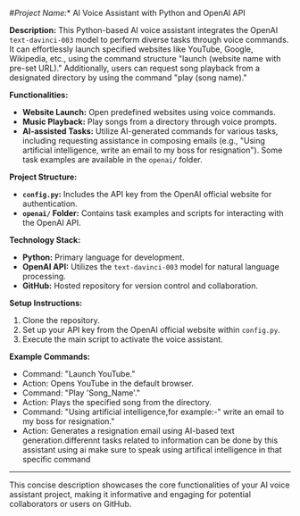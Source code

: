 #*Project Name:** AI Voice Assistant with Python and OpenAI API

**Description:** This Python-based AI voice assistant integrates the OpenAI `text-davinci-003` model to perform diverse tasks through voice commands. It can effortlessly launch specified websites like YouTube, Google, Wikipedia, etc., using the command structure "launch (website name with pre-set URL)." Additionally, users can request song playback from a designated directory by using the command "play (song name)."

**Functionalities:**
- **Website Launch:** Open predefined websites using voice commands.
- **Music Playback:** Play songs from a directory through voice prompts.
- **AI-assisted Tasks:** Utilize AI-generated commands for various tasks, including requesting assistance in composing emails (e.g., "Using artificial intelligence, write an email to my boss for resignation"). Some task examples are available in the `openai/` folder.

**Project Structure:**
- **`config.py`:** Includes the API key from the OpenAI official website for authentication.
- **`openai/` Folder:** Contains task examples and scripts for interacting with the OpenAI API.

**Technology Stack:**
- **Python:** Primary language for development.
- **OpenAI API:** Utilizes the `text-davinci-003` model for natural language processing.
- **GitHub:** Hosted repository for version control and collaboration.

**Setup Instructions:**
1. Clone the repository.
2. Set up your API key from the OpenAI official website within `config.py`.
3. Execute the main script to activate the voice assistant.

**Example Commands:**
- Command: "Launch YouTube."
- Action: Opens YouTube in the default browser.
- Command: "Play 'Song_Name'."
- Action: Plays the specified song from the directory.
- Command: "Using artificial intelligence,for example:-" write an email to my boss for resignation."
- Action: Generates a resignation email using AI-based text generation.differennt tasks related to information can be done by this assistant using ai make sure to speak using artifical intelligence in that specific command

---

This concise description showcases the core functionalities of your AI voice assistant project, making it informative and engaging for potential collaborators or users on GitHub.
